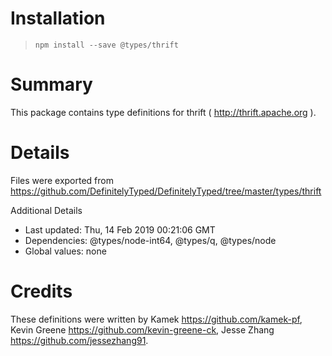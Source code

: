 # Installation
> `npm install --save @types/thrift`

# Summary
This package contains type definitions for thrift ( http://thrift.apache.org ).

# Details
Files were exported from https://github.com/DefinitelyTyped/DefinitelyTyped/tree/master/types/thrift

Additional Details
 * Last updated: Thu, 14 Feb 2019 00:21:06 GMT
 * Dependencies: @types/node-int64, @types/q, @types/node
 * Global values: none

# Credits
These definitions were written by Kamek <https://github.com/kamek-pf>, Kevin Greene <https://github.com/kevin-greene-ck>, Jesse Zhang <https://github.com/jessezhang91>.
